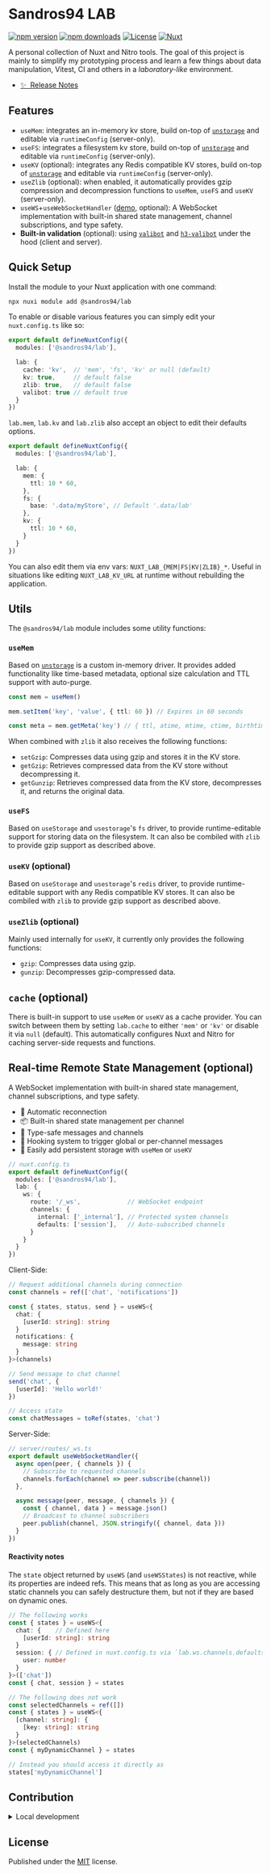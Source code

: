# Sandros94 LAB

[![npm version][npm-version-src]][npm-version-href]
[![npm downloads][npm-downloads-src]][npm-downloads-href]
[![License][license-src]][license-href]
[![Nuxt][nuxt-src]][nuxt-href]

A personal collection of Nuxt and Nitro tools.
The goal of this project is mainly to simplify my prototyping process and learn a few things about data manipulation, Vitest, CI and others in a _laboratory-like_ environment.

- [✨ &nbsp;Release Notes](/CHANGELOG.md)
<!-- - [🏀 Online playground](https://stackblitz.com/github/sandros94/lab?file=playground%2Fapp.vue) -->
<!-- - [📖 &nbsp;Documentation](https://example.com) -->

## Features

- `useMem`: integrates an in-memory kv store, build on-top of [`unstorage`](https://github.com/unjs/unstorage) and editable via `runtimeConfig` (server-only).
- `useFS`: integrates a filesystem kv store, build on-top of [`unstorage`](https://github.com/unjs/unstorage) and editable via `runtimeConfig` (server-only).
- `useKV` (optional): integrates any Redis compatible KV stores, build on-top of [`unstorage`](https://github.com/unjs/unstorage) and editable via `runtimeConfig` (server-only).
- `useZlib` (optional): when enabled, it automatically provides gzip compression and decompression functions to `useMem`, `useFS` and `useKV` (server-only).
- `useWS`+`useWebSocketHandler` ([demo](https://reactive-ws.s94.dev/), optional): A WebSocket implementation with built-in shared state management, channel subscriptions, and type safety.
- **Built-in validation** (optional): using [`valibot`](https://valibot.dev) and [`h3-valibot`](https://github.com/intevel/h3-valibot) under the hood (client and server).

## Quick Setup

Install the module to your Nuxt application with one command:

```bash
npx nuxi module add @sandros94/lab
```

To enable or disable various features you can simply edit your `nuxt.config.ts` like so:

```ts
export default defineNuxtConfig({
  modules: ['@sandros94/lab'],

  lab: {
    cache: 'kv',  // 'mem', 'fs', 'kv' or null (default)
    kv: true,     // default false
    zlib: true,   // default false
    valibot: true // default true
  }
})
```

`lab.mem`, `lab.kv` and `lab.zlib` also accept an object to edit their defaults options.

```ts
export default defineNuxtConfig({
  modules: ['@sandros94/lab'],

  lab: {
    mem: {
      ttl: 10 * 60,
    },
    fs: {
      base: '.data/myStore', // Default '.data/lab'
    },
    kv: {
      ttl: 10 * 60,
    }
  }
})
```

You can also edit them via env vars: `NUXT_LAB_{MEM|FS|KV|ZLIB}_*`. Useful in situations like editing `NUXT_LAB_KV_URL` at runtime without rebuilding the application.

## Utils

The `@sandros94/lab` module includes some utility functions:

### `useMem`

Based on [`unstorage`](https://github.com/unjs/unstorage) is a custom in-memory driver. It provides added functionality like time-based metadata, optional size calculation and TTL support with auto-purge.

```ts
const mem = useMem()

mem.setItem('key', 'value', { ttl: 60 }) // Expires in 60 seconds

const meta = mem.getMeta('key') // { ttl, atime, mtime, ctime, birthtime, size, timeoutId }
```

When combined with `zlib` it also receives the following functions:

- `setGzip`: Compresses data using gzip and stores it in the KV store.
- `getGzip`: Retrieves compressed data from the KV store without decompressing it.
- `getGunzip`: Retrieves compressed data from the KV store, decompresses it, and returns the original data.

### `useFS`

Based on `useStorage` and `usestorage`'s `fs` driver, to provide runtime-editable support for storing data on the filesystem.
It can also be combiled with `zlib` to provide gzip support as described above.

### `useKV` (optional)

Based on `useStorage` and `usestorage`'s `redis` driver, to provide runtime-editable support with any Redis compatible KV stores.
It can also be combiled with `zlib` to provide gzip support as described above.

### `useZlib` (optional)

Mainly used internally for `useKV`, it currently only provides the following functions:

- `gzip`: Compresses data using gzip.
- `gunzip`: Decompresses gzip-compressed data.

## `cache` (optional)

There is built-in support to use `useMem` or `useKV` as a cache provider. You can switch between them by setting `lab.cache` to either `'mem'` or `'kv'` or disable it via `null` (default). This automatically configures Nuxt and Nitro for caching server-side requests and functions.

## Real-time Remote State Management (optional)

A WebSocket implementation with built-in shared state management, channel subscriptions, and type safety.

- 🔄 Automatic reconnection
- 📦 Built-in shared state management per channel
- 🔐 Type-safe messages and channels
- 📢 Hooking system to trigger global or per-channel messages
- 💾 Easily add persistent storage with `useMem` or `useKV`

```ts
// nuxt.config.ts
export default defineNuxtConfig({
  modules: ['@sandros94/lab'],
  lab: {
    ws: {
      route: '/_ws',             // WebSocket endpoint
      channels: {
        internal: ['_internal'], // Protected system channels
        defaults: ['session'],   // Auto-subscribed channels
      }
    }
  }
})
```

Client-Side:
```ts
// Request additional channels during connection
const channels = ref(['chat', 'notifications'])

const { states, status, send } = useWS<{
  chat: {
    [userId: string]: string
  }
  notifications: {
    message: string
  }
}>(channels)

// Send message to chat channel
send('chat', { 
  [userId]: 'Hello world!'
})

// Access state
const chatMessages = toRef(states, 'chat')
```

Server-Side:
```ts
// server/routes/_ws.ts
export default useWebSocketHandler({
  async open(peer, { channels }) {
    // Subscribe to requested channels
    channels.forEach(channel => peer.subscribe(channel))
  },

  async message(peer, message, { channels }) {
    const { channel, data } = message.json()
    // Broadcast to channel subscribers
    peer.publish(channel, JSON.stringify({ channel, data }))
  }
})
```

#### Reactivity notes

The `state` object returned by `useWS` (and `useWSStates`) is not reactive, while its properties are indeed refs. This means that as long as you are accessing static channels you can safely destructure them, but not if they are based on dynamic ones.

```ts
// The following works
const { states } = useWS<{
  chat: {    // Defined here
    [userId: string]: string
  }
  session: { // Defined in nuxt.config.ts via `lab.ws.channels.defaults`
    user: number
  }
}>(['chat'])
const { chat, session } = states

// The following does not work
const selectedChannels = ref([])
const { states } = useWS<{
  [channel: string]: {
    [key: string]: string
  }
}>(selectedChannels)
const { myDynamicChannel } = states

// Instead you should access it directly as
states['myDynamicChannel']
```


## Contribution

<details>
  <summary>Local development</summary>
  
  ```bash
  # Install dependencies
  pnpm install
  
  # Generate type stubs
  pnpm run dev:prepare
  
  # Develop with the playground
  pnpm run dev
  
  # Build the playground
  pnpm run dev:build
  
  # Run ESLint
  pnpm run lint
  
  # Run Vitest
  pnpm run test
  pnpm run test:watch
  ```

</details>

## License

Published under the [MIT](/LICENSE) license.


<!-- Badges -->
[npm-version-src]: https://img.shields.io/npm/v/@sandros94/lab/latest.svg?style=flat&colorA=020420&colorB=00DC82
[npm-version-href]: https://npmjs.com/package/@sandros94/lab

[npm-downloads-src]: https://img.shields.io/npm/dm/@sandros94/lab.svg?style=flat&colorA=020420&colorB=00DC82
[npm-downloads-href]: https://npmjs.com/package/@sandros94/lab

[license-src]: https://img.shields.io/npm/l/@sandros94/lab.svg?style=flat&colorA=020420&colorB=00DC82
[license-href]: https://npmjs.com/package/@sandros94/lab

[nuxt-src]: https://img.shields.io/badge/Nuxt-020420?logo=nuxt.js
[nuxt-href]: https://nuxt.com
